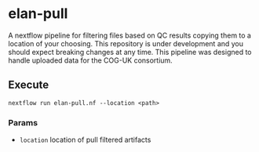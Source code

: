 # elan-pull
A nextflow pipeline for filtering files based on QC results copying them to a location of your choosing.
This repository is under development and you should expect breaking changes at any time.
This pipeline was designed to handle uploaded data for the COG-UK consortium.

## Execute

```
nextflow run elan-pull.nf --location <path>
```

### Params

* `location` location of pull filtered artifacts

